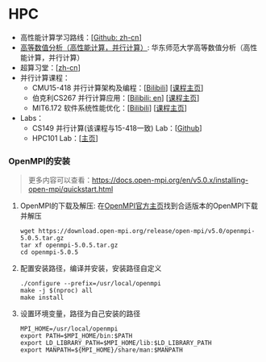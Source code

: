 # HPC

* 高性能计算学习路线：[[Github: zh-cn](https://heptagonhust.github.io/HPC-roadmap/)]
* [高等数值分析（高性能计算，并行计算）](https://math.ecnu.edu.cn/~jypan/Teaching/ParaComp/): 华东师范大学高等数值分析（高性能计算，并行计算）
* 超算习堂：[[zh-cn](https://www.easyhpc.net/)]
* 并行计算课程：
  * CMU15-418 并行计算架构及编程：[[Bilibili](https://www.bilibili.com/video/BV1Xz4y1p7ZN)] [[课程主页](http://15418.courses.cs.cmu.edu/spring2016/lectures)]
  * 伯克利CS267 并行计算应用：[[Bilibili: en](https://www.bilibili.com/video/BV1qV411q7RS)] [[课程主页](https://sites.google.com/lbl.gov/cs267-spr2018/home)]
  * MIT6.172 软件系统性能优化：[[Bilibili](https://www.bilibili.com/video/BV1wA411h7N7)] [[课程主页](https://ocw.mit.edu/courses/6-172-performance-engineering-of-software-systems-fall-2018/)]
* Labs：
  * CS149 并行计算(该课程与15-418一致) Lab：[[Github](https://github.com/stanford-cs149/asst1)]
  * HPC101 Lab：[[主页](https://www.zjusct.io/HPC101-Labs-2022/)]
### OpenMPI的安装
> 更多内容可以查看：https://docs.open-mpi.org/en/v5.0.x/installing-open-mpi/quickstart.html
1. OpenMPI的下载及解压: 在[OpenMPI官方主页](https://www-lb.open-mpi.org/software/ompi/v5.0/)找到合适版本的OpenMPI下载并解压
   ```shell
   wget https://download.open-mpi.org/release/open-mpi/v5.0/openmpi-5.0.5.tar.gz
   tar xf openmpi-5.0.5.tar.gz
   cd openmpi-5.0.5
   ```
2. 配置安装路径，编译并安装，安装路径自定义
   ```shell
   ./configure --prefix=/usr/local/openmpi
   make -j $(nproc) all
   make install
   ```
3. 设置环境变量，路径为自己安装的路径
   ```shell
   MPI_HOME=/usr/local/openmpi
   export PATH=$MPI_HOME/bin:$PATH
   export LD_LIBRARY_PATH=$MPI_HOME/lib:$LD_LIBRARY_PATH
   export MANPATH=${MPI_HOME}/share/man:$MANPATH
   ```
